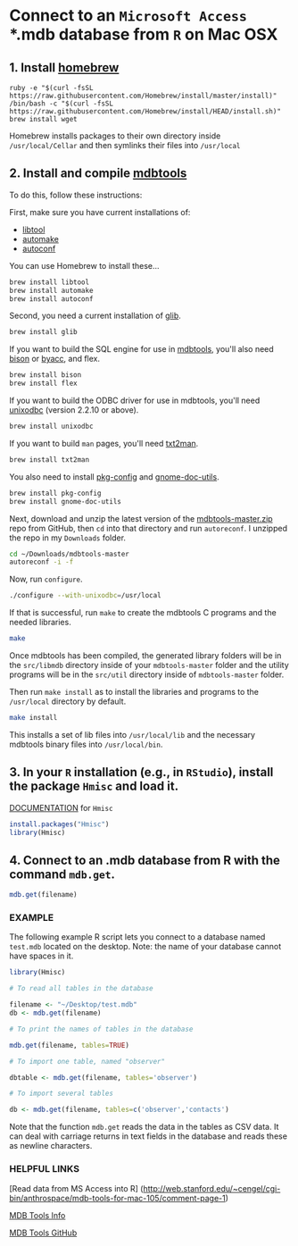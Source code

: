 # Connect to an `Microsoft Access` *.mdb database from `R` on Mac OSX

## 1. Install [homebrew](http://brew.sh/)

```{bash}
ruby -e "$(curl -fsSL https://raw.githubusercontent.com/Homebrew/install/master/install)"
/bin/bash -c "$(curl -fsSL https://raw.githubusercontent.com/Homebrew/install/HEAD/install.sh)"
brew install wget
```

Homebrew installs packages to their own directory inside `/usr/local/Cellar` and then symlinks their files into `/usr/local`

## 2. Install and compile [mdbtools](http://github.com/brianb/mdbtools)

To do this, follow these instructions:

First, make sure you have current installations of:

* [libtool](http://www.gnu.org/software/libtool/)
* [automake](http://www.gnu.org/software/automake/)
* [autoconf](https://www.gnu.org/software/autoconf/)

You can use Homebrew to install these...

```bash
brew install libtool
brew install automake
brew install autoconf
```

Second, you need a current installation of [glib](https://developer.gnome.org/glib/stable/).

```bash
brew install glib
```

If you want to build the SQL engine for use in [mdbtools](http://mdbtools.sourceforge.net/), you'll also need [bison](https://www.gnu.org/software/bison/) or [byacc](http://gnuwin32.sourceforge.net/packages/byacc.htm), and flex.

```bash
brew install bison
brew install flex
```

If you want to build the ODBC driver for use in mdbtools, you'll need [unixodbc](http://www.unixodbc.org/) (version 2.2.10 or
above).

```bash
brew install unixodbc
```

If you want to build `man` pages, you'll need [txt2man](http://mvertes.free.fr/).

```bash
brew install txt2man
```

You also need to install [pkg-config](http://www.freedesktop.org/wiki/Software/pkg-config/) and [gnome-doc-utils](http://ftp.gnome.org/pub/GNOME/sources/gnome-doc-utils/).

```bash
brew install pkg-config
brew install gnome-doc-utils
```

Next, download and unzip the latest version of the [mdbtools-master.zip](http://github.com/brianb/mdbtools) repo from GitHub, then `cd` into that directory and run `autoreconf`. I unzipped the repo in my `Downloads` folder.

```bash
cd ~/Downloads/mdbtools-master
autoreconf -i -f
```

Now, run `configure`.

```bash
./configure --with-unixodbc=/usr/local
```

If that is successful, run `make` to create the mdbtools C programs and the needed libraries.

```bash
make
```

Once mdbtools has been compiled, the generated library folders will be in the `src/libmdb` directory inside of your `mdbtools-master` folder and the utility programs will be in the `src/util` directory inside of `mdbtools-master` folder.

Then run `make install` as to install the libraries and programs to the `/usr/local` directory by default.

```bash
make install
```

This installs a set of lib files into `/usr/local/lib` and the necessary mdbtools binary files into `/usr/local/bin`.

## 3. In your `R` installation (e.g., in `RStudio`), install the package `Hmisc` and load it.

[DOCUMENTATION](http://cran.r-project.org/web/packages/Hmisc/Hmisc.pdf) for `Hmisc`

```R
install.packages("Hmisc")
library(Hmisc)
```

## 4. Connect to an .mdb database from R with the command `mdb.get`.

```R
mdb.get(filename)
```

### EXAMPLE

The following example R script lets you connect to a database named `test.mdb` located on the desktop. Note: the name of your database cannot have spaces in it.

```R
library(Hmisc)

# To read all tables in the database

filename <- "~/Desktop/test.mdb"
db <- mdb.get(filename)

# To print the names of tables in the database

mdb.get(filename, tables=TRUE)

# To import one table, named "observer"

dbtable <- mdb.get(filename, tables='observer')

# To import several tables

db <- mdb.get(filename, tables=c('observer','contacts')
```

Note that the function `mdb.get` reads the data in the tables as CSV data. It can deal with carriage returns in text fields in the database and reads these as newline characters.

### HELPFUL LINKS
[Read data from MS Access into R] (http://web.stanford.edu/~cengel/cgi-bin/anthrospace/mdb-tools-for-mac-105/comment-page-1)

[MDB Tools Info](http://mdbtools.sourceforge.net/)

[MDB Tools GitHub](http://github.com/brianb/mdbtools)
